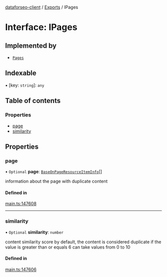 [dataforseo-client](../README.md) / [Exports](../modules.md) / IPages

# Interface: IPages

## Implemented by

- [`Pages`](../classes/Pages.md)

## Indexable

▪ [key: `string`]: `any`

## Table of contents

### Properties

- [page](IPages.md#page)
- [similarity](IPages.md#similarity)

## Properties

### page

• `Optional` **page**: [`BaseOnPageResourceItemInfo`](../classes/BaseOnPageResourceItemInfo.md)[]

information about the page with duplicate content

#### Defined in

[main.ts:147608](https://github.com/dataforseo/TypeScriptClient/blob/7ca1aa4/main.ts#L147608)

___

### similarity

• `Optional` **similarity**: `number`

content similarity score
by default, the content is considered duplicate if the value is greater than or equals 6
can take values from 0 to 10

#### Defined in

[main.ts:147606](https://github.com/dataforseo/TypeScriptClient/blob/7ca1aa4/main.ts#L147606)
